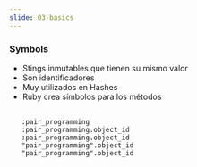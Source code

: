 ```yaml
---
slide: 03-basics
---
```

### Symbols

- Stings inmutables que tienen su mismo valor
- Son identificadores
- Muy utilizados en Hashes
- Ruby crea símbolos para los métodos

<pre>
  <code class="language-ruby">
   :pair_programming
   :pair_programming.object_id
   :pair_programming.object_id
   "pair_programming".object_id
   "pair_programming".object_id
  </code>
</pre>

